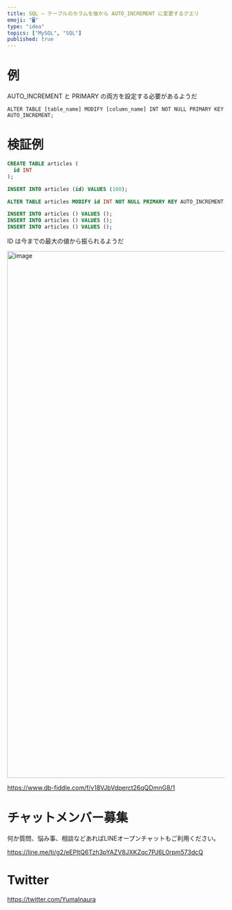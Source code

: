 ```yaml
---
title: SQL – テーブルのカラムを後から AUTO_INCREMENT に変更するクエリ
emoji: "🖥"
type: "idea"
topics: ["MySQL", "SQL"]
published: true
---
```


# 例

AUTO_INCREMENT と PRIMARY の両方を設定する必要があるようだ

`ALTER TABLE [table_name] MODIFY [column_name] INT NOT NULL PRIMARY KEY AUTO_INCREMENT;  `

# 検証例

```sql
CREATE TABLE articles (
  id INT
);

INSERT INTO articles (id) VALUES (100);

ALTER TABLE articles MODIFY id INT NOT NULL PRIMARY KEY AUTO_INCREMENT;  

INSERT INTO articles () VALUES ();
INSERT INTO articles () VALUES ();
INSERT INTO articles () VALUES ();

```

ID は今までの最大の値から振られるようだ

<img width="1218" alt="image" src="https://user-images.githubusercontent.com/13635059/210324774-1299a6cf-2608-4aa1-88e2-c33c25fc3549.png">

https://www.db-fiddle.com/f/v18VJbVdperct26qQDmnG8/1


# チャットメンバー募集


何か質問、悩み事、相談などあればLINEオープンチャットもご利用ください。

https://line.me/ti/g2/eEPltQ6Tzh3pYAZV8JXKZqc7PJ6L0rpm573dcQ


# Twitter

https://twitter.com/YumaInaura

